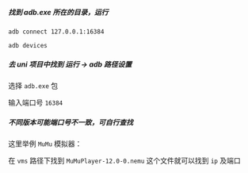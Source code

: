 ##### 找到 adb.exe 所在的目录，运行

```shell
adb connect 127.0.0.1:16384

adb devices
```

##### 去 uni 项目中找到 运行 -> adb 路径设置

选择 `adb.exe` 包

输入端口号 `16384`

##### 不同版本可能端口号不一致，可自行查找
这里举例 `MuMu` 模拟器：

在 `vms` 路径下找到 `MuMuPlayer-12.0-0.nemu` 这个文件就可以找到 `ip` 及端口